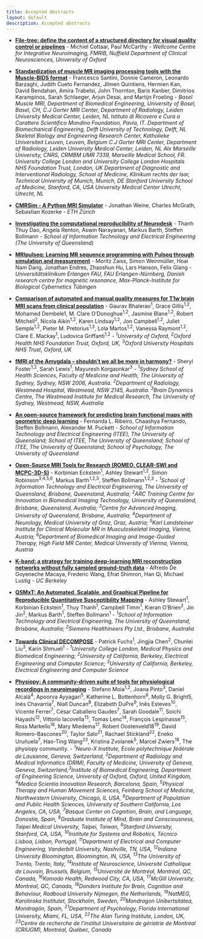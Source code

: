 ```yaml
--- 
title: Accepted Abstracts
layout: default
description: Accepted abstracts
--- 
```


<!-- # MRI Together Job board -->


* [**File-tree: define the content of a structured directory for visual quality control or pipelines**](https://youtu.be/z-llsNo18js) - Michiel Cottaar, Paul McCarthy - _Wellcome Centre for Integrative Neuroimaging, FMRIB, Nuffield Department of Clinical Neurosciences, University of Oxford_

* [**Standardization of muscle MR imaging processing tools with the Muscle-BIDS format**](https://youtu.be/bynZgEU7LQg) - Francesco Santini, Donnie Cameron, Leonardo Barzaghi, Judith Cueto Fernandez, Jilmen Quintiens, Hermien Kan, David Bendahan, Amira Trabelsi, John Thornton, Baris Kanber, Dimitrios Karampinos, Sarah Schlaeger, Arjun Desai, and Martijn Froeling - _Basel Muscle MRI, Department of Biomedical Engineering, University of Basel, Basel, CH, C.J Gorter MRI Center, Department of Radiology, Leiden University Medical Center, Leiden, NL Istituto di Ricovero e Cura a Carattere Scientifico Mondino Foundation, Pavia, IT. Department of Biomechanical Engineering, Delft University of Technology, Delft, NL Skeletal Biology and Engineering Research Center, Katholieke Universiteit Leuven, Leuven, Belgium C.J Gorter MRI Center, Department of Radiology, Leiden University Medical Center, Leiden, NL AIx Marseille University, CNRS, CRMBM UMR 7339, Marseille Medical School, FR. University College London and University College London Hospitals NHS Foundation Trust, London, UK Department of Diagnostic and Interventional Radiology, School of Medicine, Klinikum rechts der Isar, Technical University of Munich, Munich, DE Stanford University School of Medicine, Stanford, CA, USA University Medical Center Utrecht, Utrecht, NL_

* [**CMRSim - A Python MRI Simulator**](https://youtu.be/gnHUyHgve-0) - Jonathan Weine, Charles McGrath, Sebastian Kozerke - _ETH Zürich_

* [**Investigating the computational reproducibility of Neurodesk**](https://youtu.be/OeesdtpdTto) - Thanh Thuy Dao, Angela Renton, Aswin Narayanan, Markus Barth, Steffen Bollmann - _School of Information Technology and Electrical Engineering (The University of Queensland)_

* [**MRIpulseq: Learning MR sequence programming with Pulseq through simulation and measurement**](https://youtu.be/Gxso5ZCyZC8) - Moritz Zaiss, Simon Weinmüller, Hoai Nam Dang, Jonathan Endres, Zhaoshun Hu, Lars Hanson, Felix Glang - _Universitätsklinikum Erlangen FAU, FAU Erlangen-Nürnberg, Danish research centre for magnetic resonance, Max-Planck-Institute for Biological Cybernetics Tübingen_

* [**Comparison of automated and manual quality measures for T1w brain MRI scans from clinical population**](www.youtube.com/watch?v=OKBk4Jhs4bU) - Gaurav Bhalerao<sup>1</sup>, Grace Gillis<sup>1,2</sup>, Mohamed Dembele1, M. Clare O’Donoghue<sup>1,2</sup>, Jasmine Blane<sup>1,2</sup>, Robert Mitchell<sup>2</sup>, Nicola Aikin<sup>1,2</sup>, Karen Lindsay<sup>1,2</sup>, Jon Campbell<sup>1,2</sup>, Juliet Semple<sup>1,2</sup>, Pieter M. Pretorius<sup>1,3</sup>, Lola Martos<sup>1,2</sup>, Vanessa Raymont<sup>1,2</sup>, Clare E. Mackay<sup>1</sup>, Ludovica Griffanti<sup>1,2</sup> - _<sup>1</sup>University of Oxford, <sup>2</sup>Oxford Health NHS Foundation Trust, Oxford, UK, <sup>3</sup>Oxford University Hospitals NHS Trust, Oxford, UK_

* [**fMRI of the Amygdala – shouldn’t we all be more in harmony?**](https://youtu.be/c1Lzqg4gjak) - Sheryl Foster<sup>1,2</sup>, Sarah Lewis<sup>1</sup>, Mayuresh Korgaonkar<sup>3</sup> - _<sup>1</sup>Sydney School of Health Sciences, Faculty of Medicine and Health, The University of Sydney, Sydney, NSW 2006, Australia. <sup>2</sup>Department of Radiology, Westmead Hospital, Westmead, NSW 2145, Australia. <sup>3</sup>Brain Dynamics Centre, The Westmead Institute for Medical Research, The University of Sydney, Westmead, NSW, Australia_

* [**An open-source framework for predicting brain functional maps with geometric deep learning**](https://youtu.be/IbP3TspxMFY) - Fernanda L. Ribeiro, Chaashya Fernando, Steffen Bollmann, Alexander M. Puckett - _School of Information Technology and Electrical Engineering (ITEE), The University of Queensland; School of ITEE, The University of Queensland; School of ITEE, The University of Queensland; School of Psychology, The University of Queensland_

* [**Open-Source MRI Tools for Research (ROMEO, CLEAR-SWI and MCPC-3D-S)**](https://youtu.be/EDvlk8r_Ags) - Korbinian Eckstein<sup>1</sup>, Ashley Stewart<sup>1,2</sup>, Simon Robinson<sup>3,4,5,6</sup>, Markus Barth<sup>1,2,3</sup>, Steffen Bollmann<sup>1,2,3</sup> - _<sup>1</sup>School of Information Technology and Electrical Engineering, The University of Queensland, Brisbane, Queensland, Australia; <sup>2</sup>ARC Training Centre for Innovation in Biomedical Imaging Technology, University of Queensland, Brisbane, Queensland, Australia; <sup>3</sup>Centre for Advanced Imaging, University of Queensland, Brisbane, Australia; <sup>4</sup>Department of Neurology, Medical University of Graz, Graz, Austria; <sup>5</sup>Karl Landsteiner Institute for Clinical Molecular MR in Musculoskeletal Imaging, Vienna, Austria; <sup>6</sup>Department of Biomedical Imaging and Image-Guided Therapy, High Field MR Center, Medical University of Vienna, Vienna, Austria_

* [**K-band: a strategy for training deep-learning MRI reconstruction networks without fully sampled ground-truth data**](https://youtu.be/E-ZrSSKmFss) - Alfredo De Goyeneche Macaya, Frederic Wang, Efrat Shimron, Han Qi, Michael Lustig - _UC Berkeley_

* [**QSMxT: An Automated, Scalable, and Graphical Pipeline for Reproducible Quantitative Susceptibility Mapping**](https://youtu.be/Jy4M1XtrJj4) - Ashley Stewart<sup>1</sup>, Korbinian Eckstein<sup>1</sup>, Thuy Thanh<sup>1</sup>, Campbell Timm<sup>1</sup>, Kieran O’Brien<sup>2</sup>, Jin Jin<sup>2</sup>, Markus Barth<sup>1</sup>, Steffen Bollmann<sup>1</sup> - _<sup>1</sup>School of Information Technology and Electrical Engineering, The University of Queensland, Brisbane, Australia; <sup>2</sup>Siemens Healthineers Pty Ltd., Brisbane, Australia_

* [**Towards Clinical DECOMPOSE**](https://youtu.be/cI76iM6o5y8) - Patrick Fuchs<sup>1</sup>, Jingjia Chen<sup>2</sup>, Chunlei Liu<sup>3</sup>, Karin Shmueli<sup>1</sup> - _<sup>1</sup>University College London, Medical Physics and Biomedical Engineering; <sup>2</sup>University of California, Berkeley, Electrical Engineering and Computer Science; <sup>3</sup>University of California, Berkeley, Electrical Engineering and Computer Science_

* [**Physiopy: A community-driven suite of tools for physiological recordings in neuroimaging**](https://youtu.be/GBg9BaDxYRw) - Stefano Moia<sup>1,2</sup>, Joana Pinto<sup>3</sup>, Daniel Alcalà<sup>4</sup>, Apoorva Ayyagari<sup>5</sup>, Katherine L. Bottenhorn<sup>6</sup>, Molly G. Bright5, Inés Chavarria<sup>7</sup>, Niall Duncan<sup>8</sup>, Elizabeth DuPre<sup>9</sup>, Inês Esteves<sup>10</sup>, Vicente Ferrer<sup>7</sup>, César Caballero Gaudes<sup>7</sup>, Sarah Goodale<sup>11</sup>, Soichi Hayashi<sup>12</sup>, Vittorio Iacovella<sup>13</sup>, Tomas Lenc<sup>14</sup>, François Lespinasse<sup>15</sup>, Ross Markello<sup>16</sup>, Mary Miedema<sup>17</sup>, Robert Oostenveld18<sup>19</sup>, David Romero-Bascones<sup>20</sup>, Taylor Salo<sup>21</sup>, Rachael Stickland<sup>22</sup>, Eneko Uruñuela<sup>7</sup>, Hao-Ting Wang<sup>23</sup>, Kristina Zvolanek<sup>5</sup>, Marcel Zwiers<sup>18</sup>, The physiopy community. - _<sup>1</sup>Neuro-X Institute, Ecole polytechnique fédérale de Lausanne, Geneva, Switzerland, <sup>2</sup>Department of Radiology and Medical Informatics (DRIM), Faculty of Medicine, University of Geneva, Geneva, Switzerland,<sup>3</sup>Institute of Biomedical Engineering, Department of Engineering Science, University of Oxford, Oxford, United Kingdom, <sup>4</sup>Medica Scientia Innovation Research, Barcelona, Spain, <sup>5</sup>Physical Therapy and Human Movement Sciences, Feinberg School of Medicine, Northwestern University, Chicago, IL USA, <sup>6</sup>Department of Population and Public Health Sciences, University of Southern California, Los Angeles, CA, USA, <sup>7</sup>Basque Center on Cognition, Brain, and Language, Donostia, Spain, <sup>8</sup>Graduate Institute of Mind, Brain and Consciousness, Taipei Medical University, Taipei,
Taiwan, <sup>9</sup>Stanford University, Stanford, CA, USA, <sup>10</sup>Institute for Systems and Robotics, Técnico Lisboa, Lisbon, Portugal, <sup>11</sup>Department of Electrical and Computer Engineering, Vanderbilt University, Nashville, TN, USA, <sup>12</sup>Indiana University Bloomington, Bloomington, IN, USA, <sup>13</sup>The University of Trento, Trento, Italy, <sup>14</sup>Institute of Neuroscience, Université Catholique de Louvain, Brussels, Belgium, <sup>15</sup>Université de Montréal, Montréal, QC, Canada, <sup>16</sup>Komodo Health, Redwood City, CA, USA, <sup>17</sup>McGill University, Montréal, QC, Canada, <sup>18</sup>Donders Institute for Brain, Cognition and Behaviour, Radboud University Nijmegen, the Netherlands, <sup>19</sup>NatMEG, Karolinska Institutet, Stockholm, Sweden, <sup>20</sup>Mondragon Unibertsitatea, Mondragón, Spain, <sup>21</sup>Department of Psychology, Florida International University, Miami, FL, USA, <sup>22</sup>The Alan Turing Institute, London, UK, <sup>23</sup>Centre de recherche de l’institut Universitaire de gériatrie de Montréal (CRIUGM), Montréal, Québec, Canada_
